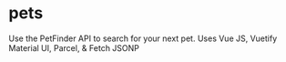 # pets
Use the PetFinder API to search for your next pet. Uses Vue JS, Vuetify Material UI, Parcel, &amp; Fetch JSONP
